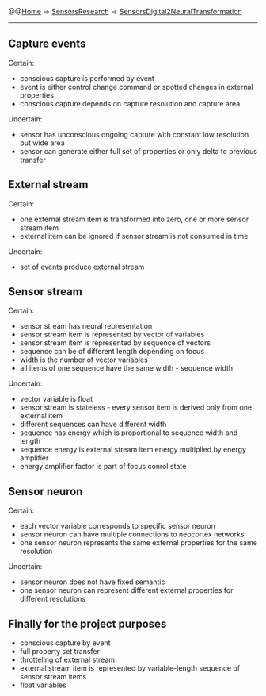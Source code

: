 @@[Home](Home.md) -> [SensorsResearch](SensorsResearch.md) -> [SensorsDigital2NeuralTransformation](SensorsDigital2NeuralTransformation.md)

---


## Capture events ##

Certain:
  * conscious capture is performed by event
  * event is either control change command or spotted changes in external properties
  * conscious capture depends on capture resolution and capture area

Uncertain:
  * sensor has unconscious ongoing capture with constant low resolution but wide area
  * sensor can generate either full set of properties or only delta to previous transfer

## External stream ##

Certain:
  * one external stream item is transformed into zero, one or more sensor stream item
  * external item can be ignored if sensor stream is not consumed in time

Uncertain:
  * set of events produce external stream

## Sensor stream ##

Certain:
  * sensor stream has neural representation
  * sensor stream item is represented by vector of variables
  * sensor stream item is represented by sequence of vectors
  * sequence can be of different length depending on focus
  * width is the number of vector variables
  * all items of one sequence have the same width - sequence width

Uncertain:
  * vector variable is float
  * sensor stream is stateless - every sensor item is derived only from one external item
  * different sequences can have different width
  * sequence has energy which is proportional to sequence width and length
  * sequence energy is external stream item energy multiplied by energy amplifier
  * energy amplifier factor is part of focus conrol state

## Sensor neuron ##

Certain:
  * each vector variable corresponds to specific sensor neuron
  * sensor neuron can have multiple connections to neocortex networks
  * one sensor neuron represents the same external properties for the same resolution

Uncertain:
  * sensor neuron does not have fixed semantic
  * one sensor neuron can represent different external properties for different resolutions

## Finally for the project purposes ##

  * conscious capture by event
  * full property set transfer
  * throtteling of external stream
  * external stream item is represented by variable-length sequence of sensor stream items
  * float variables